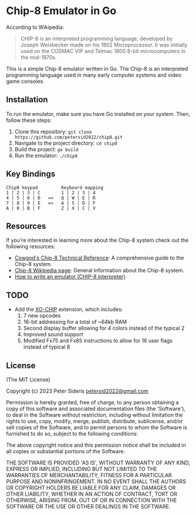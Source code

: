# Chip-8 Emulator in Go

According to Wikipedia:
> CHIP-8 is an interpreted programming language, developed by Joseph Weisbecker made on his 1802 Microprocessor. It was initially used on the COSMAC VIP and Telmac 1800 8-bit microcomputers in the mid-1970s.

This is a simple Chip-8 emulator written in Go. The Chip-8 is an interpreted programming language used in many early computer systems and video game consoles.

## Installation

To run the emulator, make sure you have Go installed on your system. Then, follow these steps:

1. Clone this repository: ```git clone https://github.com/petersid2022/chip8.git```
2. Navigate to the project directory: ```cd chip8```
3. Build the project: ```go build```
4. Run the emulator: ```./chip8```

## Key Bindings

```
Chip8 keypad         Keyboard mapping
1 | 2 | 3 | C        1 | 2 | 3 | 4
4 | 5 | 6 | D   =>   Q | W | E | R
7 | 8 | 9 | E   =>   A | S | D | F
A | 0 | B | F        Z | X | C | V
```


## Resources

If you're interested in learning more about the Chip-8 system check out the following resources:

* [Cowgod's Chip-8 Technical Reference](http://devernay.free.fr/hacks/chip8/C8TECH10.HTM): A comprehensive guide to the Chip-8 system.
* [Chip-8 Wikipedia page](https://en.wikipedia.org/wiki/CHIP-8): General information about the Chip-8 system.
* [How to write an emulator (CHIP-8 interpreter)](http://www.multigesture.net/articles/how-to-write-an-emulator-chip-8-interpreter/)

## TODO

* Add the [XO-CHIP](https://johnearnest.github.io/Octo/docs/XO-ChipSpecification.html) extension, which includes:
    1. 7 new opcodes
    2. 16-bit addressing for a total of ~64kb RAM
    3. Second display buffer allowing for 4 colors instead of the typical 2
    4. Improved sound support
    5. Modified Fx75 and Fx85 instructions to allow for 16 user flags instead of typical 8

## License

(The MIT License)

Copyright (c) 2023 Peter Sideris petersid2022@gmail.com

Permission is hereby granted, free of charge, to any person obtaining a copy of this software and associated documentation files (the 'Software'), to deal in the Software without restriction, including without limitation the rights to use, copy, modify, merge, publish, distribute, sublicense, and/or sell copies of the Software, and to permit persons to whom the Software is furnished to do so, subject to the following conditions:

The above copyright notice and this permission notice shall be included in all copies or substantial portions of the Software.

THE SOFTWARE IS PROVIDED 'AS IS', WITHOUT WARRANTY OF ANY KIND, EXPRESS OR IMPLIED, INCLUDING BUT NOT LIMITED TO THE WARRANTIES OF MERCHANTABILITY, FITNESS FOR A PARTICULAR PURPOSE AND NONINFRINGEMENT. IN NO EVENT SHALL THE AUTHORS OR COPYRIGHT HOLDERS BE LIABLE FOR ANY CLAIM, DAMAGES OR OTHER LIABILITY, WHETHER IN AN ACTION OF CONTRACT, TORT OR OTHERWISE, ARISING FROM, OUT OF OR IN CONNECTION WITH THE SOFTWARE OR THE USE OR OTHER DEALINGS IN THE SOFTWARE.

